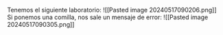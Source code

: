 Tenemos el siguiente laboratorio:
![[Pasted image 20240517090206.png]]
Si ponemos una comilla, nos sale un mensaje de error:
![[Pasted image 20240517090305.png]]
